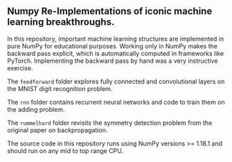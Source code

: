 Numpy Re-Implementations of iconic machine learning breakthroughs.
------------------------------------------------------------------

In this repository, important machine learning structures are implemented 
in pure NumPy for educational purposes. Working only in NumPy makes the backward
pass explicit, which is automatically computed in frameworks like PyTorch.
Implementing the backward pass by hand was a very instructive exercise.

The ```feedforward``` folder explores fully connected and convolutional
layers on the MNIST digit recognition problem.

The ```rnn``` folder contains recurrent neural networks and code to train them
on the adding problem.

The ```rummelhard``` folder revisits the symmetry detection problem from
the original paper on backpropagation.

The source code in this repository runs using NumPy versions >= 1.18.1
and should run on any mid to top range CPU.


